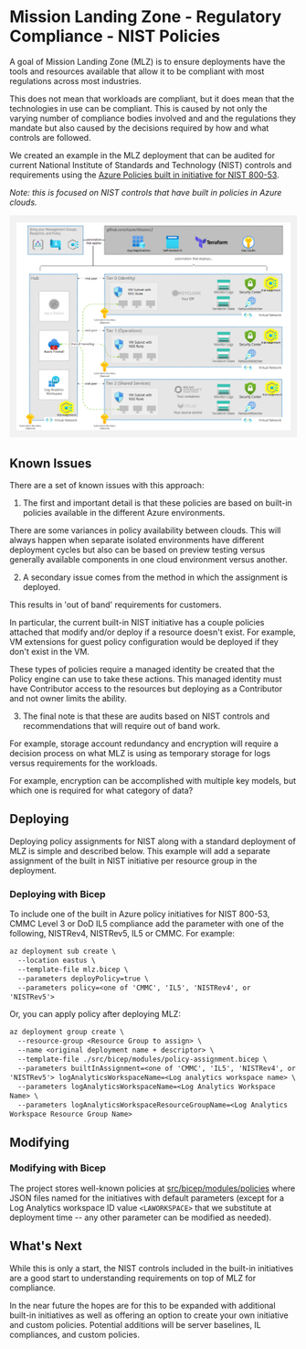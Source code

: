 # Mission Landing Zone - Regulatory Compliance - NIST Policies

A goal of Mission Landing Zone (MLZ) is to ensure deployments have the tools and resources available that allow it to be compliant with most regulations across most industries.

This does not mean that workloads are compliant, but it does mean that the technologies in use can be compliant. This is caused by not only the varying number of compliance bodies involved and and the regulations they mandate but also caused by the decisions required by how and what controls are followed.

We created an example in the MLZ deployment that can be audited for current National Institute of Standards and Technology (NIST) controls and requirements using the [Azure Policies built in initiative for NIST 800-53](https://docs.microsoft.com/en-us/azure/governance/policy/samples/nist-sp-800-53-r4).

_Note: this is focused on NIST controls that have built in policies in Azure clouds._

![Policy and the MLZ deployment footprint](images/20210419_missionlz_as_of_Aug2021_Policy.png)

## Known Issues

There are a set of known issues with this approach:

1. The first and important detail is that these policies are based on built-in policies available in the different Azure environments.

There are some variances in policy availability between clouds. This will always happen when separate isolated environments have different deployment cycles but also can be based on preview testing versus generally available components in one cloud environment versus another.

2. A secondary issue comes from the method in which the assignment is deployed.

This results in 'out of band' requirements for customers.

In particular, the current built-in NIST initiative has a couple policies attached that modify and/or deploy if a resource doesn't exist. For example, VM extensions for guest policy configuration would be deployed if they don't exist in the VM.

These types of policies require a managed identity be created that the Policy engine can use to take these actions. This managed identity must have Contributor access to the resources but deploying as a Contributor and not owner limits the ability.

3. The final note is that these are audits based on NIST controls and recommendations that will require out of band work.

For example, storage account redundancy and encryption will require a decision process on what MLZ is using as temporary storage for logs versus requirements for the workloads.

For example, encryption can be accomplished with multiple key models, but which one is required for what category of data?

## Deploying

Deploying policy assignments for NIST along with a standard deployment of MLZ is simple and described below. This example will add a separate assignment of the built in NIST initiative per resource group in the deployment.

### Deploying with Bicep

To include one of the built in Azure policy initiatives for NIST 800-53, CMMC Level 3 or DoD IL5 compliance add the parameter with one of the following, NISTRev4, NISTRev5, IL5 or CMMC. For example:

```plaintext
az deployment sub create \
  --location eastus \
  --template-file mlz.bicep \
  --parameters deployPolicy=true \
  --parameters policy=<one of 'CMMC', 'IL5', 'NISTRev4', or 'NISTRev5'>
```

Or, you can apply policy after deploying MLZ:

```plaintext
az deployment group create \
  --resource-group <Resource Group to assign> \
  --name <original deployment name + descriptor> \
  --template-file ./src/bicep/modules/policy-assignment.bicep \
  --parameters builtInAssignment=<one of 'CMMC', 'IL5', 'NISTRev4', or 'NISTRev5'> logAnalyticsWorkspaceName=<Log analytics workspace name> \
  --parameters logAnalyticsWorkspaceName=<Log Analytics Workspace Name> \
  --parameters logAnalyticsWorkspaceResourceGroupName=<Log Analytics Workspace Resource Group Name>
```

## Modifying

### Modifying with Bicep

The project stores well-known policies at [src/bicep/modules/policies](../src/bicep/modules/policies) where JSON files named for the initiatives with default parameters (except for a Log Analytics workspace ID value `<LAWORKSPACE>` that we substitute at deployment time -- any other parameter can be modified as needed).

## What's Next

While this is only a start, the NIST controls included in the built-in initiatives are a good start to understanding requirements on top of MLZ for compliance.

In the near future the hopes are for this to be expanded with additional built-in initiatives as well as offering an option to create your own initiative and custom policies. Potential additions will be server baselines, IL compliances, and custom policies.
